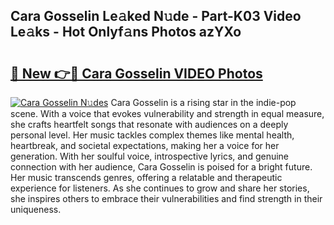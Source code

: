 ## Cara Gosselin Le𝚊ked N𝚞de - Part-K03 Video Le𝚊ks - Hot Onlyf𝚊ns Photos azYXo

# <h2><a href="http://ac29813.deff.icu/?id=Cara+Gosselin">🔗 New 👉🔴 Cara Gosselin VIDEO Photos</a></h2>

[![Cara Gosselin N𝚞des](https://i.imgur.com/rIISA9y.gif)](http://ac29813.deff.icu/?id=Cara+Gosselin)
Cara Gosselin is a rising star in the indie-pop scene. With a voice that evokes vulnerability and strength in equal measure, she crafts heartfelt songs that resonate with audiences on a deeply personal level. Her music tackles complex themes like mental health, heartbreak, and societal expectations, making her a voice for her generation. With her soulful voice, introspective lyrics, and genuine connection with her audience, Cara Gosselin is poised for a bright future. Her music transcends genres, offering a relatable and therapeutic experience for listeners. As she continues to grow and share her stories, she inspires others to embrace their vulnerabilities and find strength in their uniqueness.
